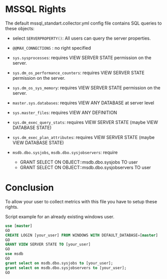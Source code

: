 
# MSSQL Rights

The default mssql_standart.collector.yml config file contains SQL queries to these objects:
* select `SERVERPROPERTY()`: All users can query the server properties.

* `@@MAX_CONNECTIONS` : no right specified

* `sys.sysprocesses`: requires VIEW SERVER STATE permission on the server.

* `sys.dm_os_performance_counters`: requires VIEW SERVER STATE permission on the server.

* `sys.dm_os_sys_memory`: requires VIEW SERVER STATE permission on the server.

* `master.sys.databases`: requires VIEW ANY DATABASE at server level

* `sys.master_files`: requires VIEW ANY DEFINITION

* `sys.dm_exec_query_stats`: requires VIEW SERVER STATE (maybe VIEW DATABASE STATE)

* `sys.dm_exec_plan_attributes`: requires VIEW SERVER STATE (maybe VIEW DATABASE STATE)

* `msdb.dbo.sysjobs`, `msdb.dbo.sysjobservers`: require 
    * GRANT SELECT ON OBJECT::msdb.dbo.sysjobs TO user
    * GRANT SELECT ON OBJECT::msdb.dbo.sysjobservers TO user

# Conclusion
To allow your user to collect metrics with this file you have to setup these rights.

Script example for an already existing windows user.

```sql
use [master]
GO
CREATE LOGIN [your_user] FROM WINDOWS WITH DEFAULT_DATABASE=[master]
GO 
GRANT VIEW SERVER STATE TO [your_user]
GO 
use msdb
GO
grant select on msdb.dbo.sysjobs to [your_user];
grant select on msdb.dbo.sysjobservers to [your_user];
GO
```
##